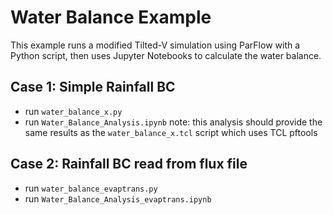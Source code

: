 # Water Balance Example
This example runs a modified Tilted-V simulation using ParFlow with a Python script, then uses Jupyter Notebooks to calculate the water balance.

## Case 1: Simple Rainfall BC
* run `water_balance_x.py`
* run `Water_Balance_Analysis.ipynb`
note: this analysis should provide the same results as the `water_balance_x.tcl` script which uses TCL pftools 

## Case 2: Rainfall BC read from flux file
* run `water_balance_evaptrans.py`
* run `Water_Balance_Analysis_evaptrans.ipynb`

